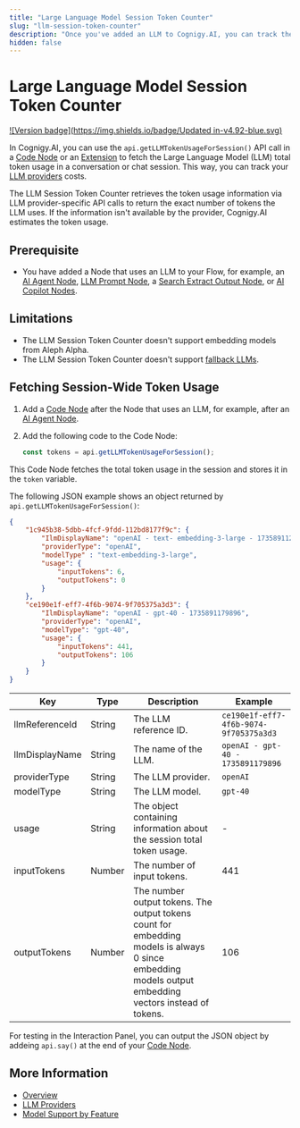 ```yaml
---
title: "Large Language Model Session Token Counter"
slug: "llm-session-token-counter"
description: "Once you've added an LLM to Cognigy.AI, you can track the LLM token usage with a Code Node."
hidden: false
---
```


# Large Language Model Session Token Counter

[![Version badge](https://img.shields.io/badge/Updated in-v4.92-blue.svg)](../../../release-notes/4.92.md)

In Cognigy.AI, you can use the `api.getLLMTokenUsageForSession()` API call in a [Code Node](../../build/node-reference/basic/code/overview.md) or an [Extension](../../build/extensions.md) to fetch the Large Language Model (LLM) total token usage in a conversation or chat session. This way, you can track your [LLM providers](providers/all-providers.md) costs.

The LLM Session Token Counter retrieves the token usage information via LLM provider-specific API calls to return the exact number of tokens the LLM uses. If the information isn't available by the provider, Cognigy.AI estimates the token usage.

## Prerequisite

- You have added a Node that uses an LLM to your Flow, for example, an [AI Agent Node](../../build/node-reference/ai/ai-agent.md), [LLM Prompt Node](../../build/node-reference/service/llm-prompt.md), a [Search Extract Output Node](../../build/node-reference/other-nodes/knowledge-search.md), or [AI Copilot Nodes](../../build/node-reference/ai-copilot/overview.md).

## Limitations

- The LLM Session Token Counter doesn't support embedding models from Aleph Alpha.
- The LLM Session Token Counter doesn't support [fallback LLMs](fallback.md).

## Fetching Session-Wide Token Usage

1. Add a [Code Node](../../build/node-reference/basic/code/overview.md) after the Node that uses an LLM, for example, after an [AI Agent Node](../../build/node-reference/ai/ai-agent.md).
2. Add the following code to the Code Node:

    ```javaScript
    const tokens = api.getLLMTokenUsageForSession();
    ```

This Code Node fetches the total token usage in the session and stores it in the `token` variable.

The following JSON example shows an object returned by `api.getLLMTokenUsageForSession()`:

```json
{
    "1c945b38-5dbb-4fcf-9fdd-112bd8177f9c": {
        "IlmDisplayName": "openAI - text- embedding-3-large - 1735891122507",
        "providerType": "openAI",
        "modelType" : "text-embedding-3-large",
        "usage": {
            "inputTokens": 6,
            "outputTokens": 0
        }
    },
    "ce190e1f-eff7-4f6b-9074-9f705375a3d3": {
        "IlmDisplayName": "openAI - gpt-40 - 1735891179896",
        "providerType": "openAI",
        "modelType": "gpt-40",
        "usage": {
            "inputTokens": 441,
            "outputTokens": 106
        }
    }
}
```

| Key            | Type   | Description                                                                                                                                           | Example                                |
|----------------|--------|-------------------------------------------------------------------------------------------------------------------------------------------------------|----------------------------------------|
| llmReferenceId | String | The LLM reference ID.                                                                                                                                 | `ce190e1f-eff7-4f6b-9074-9f705375a3d3` |
| llmDisplayName | String | The name of the LLM.                                                                                                                                  | `openAI - gpt-40 - 1735891179896`      |
| providerType   | String | The LLM provider.                                                                                                                                     | `openAI`                               |
| modelType      | String | The LLM model.                                                                                                                                        | `gpt-40`                               |
| usage          | String | The object containing information about the session total token usage.                                                                                | -                                      |
| inputTokens    | Number | The number of input tokens.                                                                                                                           | 441                                    |
| outputTokens   | Number | The number output tokens. The output tokens count for embedding models is always 0 since embedding models output embedding vectors instead of tokens. | 106                                    |


For testing in the Interaction Panel, you can output the JSON object by addeing `api.say()` at the end of your [Code Node](../../build/node-reference/basic/code/actions.md).

## More Information

- [Overview](overview.md)
- [LLM Providers](providers/all-providers.md)
- [Model Support by Feature](model-support-by-feature.md)
